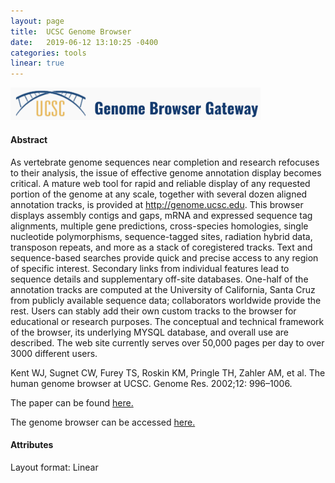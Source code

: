 ```yaml
---
layout: page
title:  UCSC Genome Browser
date:   2019-06-12 13:10:25 -0400
categories: tools
linear: true
---
```

<kbd><img src = "/assets/UCSC Genome Browser Gateway .png" width="400">

<h4>Abstract</h4>

As vertebrate genome sequences near completion and research refocuses to their analysis, the issue of effective genome annotation display becomes critical. A mature web tool for rapid and reliable display of any requested portion of the genome at any scale, together with several dozen aligned annotation tracks, is provided at http://genome.ucsc.edu. This browser displays assembly contigs and gaps, mRNA and expressed sequence tag alignments, multiple gene predictions, cross-species homologies, single nucleotide polymorphisms, sequence-tagged sites, radiation hybrid data, transposon repeats, and more as a stack of coregistered tracks. Text and sequence-based searches provide quick and precise access to any region of specific interest. Secondary links from individual features lead to sequence details and supplementary off-site databases. One-half of the annotation tracks are computed at the University of California, Santa Cruz from publicly available sequence data; collaborators worldwide provide the rest. Users can stably add their own custom tracks to the browser for educational or research purposes. The conceptual and technical framework of the browser, its underlying MYSQL database, and overall use are described. The web site currently serves over 50,000 pages per day to over 3000 different users.

Kent WJ, Sugnet CW, Furey TS, Roskin KM, Pringle TH, Zahler AM, et al. The human genome browser at UCSC. Genome Res. 2002;12: 996–1006.

The paper can be found [here.][paper]

The genome browser can be accessed [here.][browser]


[paper]: https://www.ncbi.nlm.nih.gov/pmc/articles/PMC186604/
[browser]: https://genome.ucsc.edu/cgi-bin/hgGateway

<h4>Attributes</h4>
Layout format: Linear
